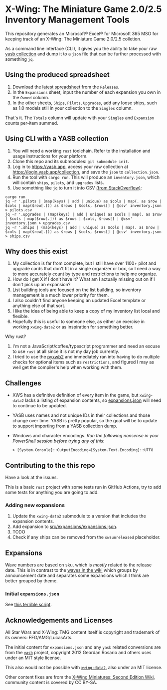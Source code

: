 # X-Wing: The Miniature Game 2.0/2.5 Inventory Management Tools

This repository generates an Microsoft® Excel® for Microsoft 365 MSO for keeping
track of an X-Wing: The Miniature Game 2.0/2.5 colletion.

As a command line interface (CLI), it gives you the ability to take your raw
[yasb collection](https://login.yasb.app/collection) and dump it to a `json`
file that can be further processed with something `jq`.

## Using the produced spreadsheet

1. Download the [latest spreadsheet](https://github.com/awsaba/xwingtmg2-inventory-rs/releases/latest/download/XWingTMG2_Inventory.xlsx)
   from the `Releases`.
1. In the `Expansions` sheet, input the number of each expansion you own in the
   `Owned` column.
1. In the other sheets, `Ships`, `Pilots`, `Upgrades`, add any loose ships, such
   as 1.0 models still in your collection to the `Singles` column.

That's it. The `Totals` column will update with your `Singles` and `Expansion`
counts per-item summed.

## Using CLI with a YASB collection

1. You will need a working `rust` toolchain. Refer to the installation and usage instructions for your platform.
1. Clone this repo and its submodules: `git submodule init`.
1. Log in to <https://yasb.app>, access your raw collection at <https://login.yasb.app/collection>, and save the `json` to `collection.json`.
1. Run the tool with `cargo run`. This will produce an `inventory.json`, which will contain
   `ships`, `pilots`, and `upgrades` lists.
1. Use something like `jq` to turn it into CSV [(from StackOverflow)](https://stackoverflow.com/questions/32960857/how-to-convert-arbitrary-simple-json-to-csv-using-jq):

```shell
cargo run
jq -r '.pilots | (map(keys) | add | unique) as $cols | map(. as $row | $cols | map($row[.])) as $rows | $cols, $rows[] | @csv' inventory.json > pilots.csv
jq -r '.upgrades | (map(keys) | add | unique) as $cols | map(. as $row | $cols | map($row[.])) as $rows | $cols, $rows[] | @csv' inventory.json > upgrades.csv
jq -r '.ships | (map(keys) | add | unique) as $cols | map(. as $row | $cols | map($row[.])) as $rows | $cols, $rows[] | @csv' inventory.json > ships.csv
```

## Why does this exist

1. My collection is far from complete, but I still have over 1100+ pilot and
   upgrade cards that don't fit in a single organizer
   or box, so I need a way to more accurately count by type and restrictions to
   help me organize.
1. How do I get X if I don't have it? What am I actually missing out
   on if I don't pick up an expansion?
1. List building tools are focused on the list building, so inventory management
   is a much lower priority for them.
1. I also couldn't find anyone keeping an updated Excel template or anything else
   of that sort.
1. I like the idea of being able to keep a copy of my inventory list local and
   flexible.
1. Hopefully this is useful to someone else, as either an exercise in working
  `xwing-data2` or as inspiration for something better.

Why rust?

1. I'm not a JavaScript/coffee/typescript programmer and need an excuse
   to use `rust` at all since it is not my day job currently.
2. I tried to use the [pyxwb2](https://pypi.org/project/pyxwb2/) and immediately
   ran into having to do multiple checks for optional items such as `restrictions`,
   and figured I may as well get the compiler's help when working with them.

## Challenges

* XWS has a definitive definition of every item in the game, but `xwing-data2`
  lacks a listing of expansion contents, so
  [expansions.json](src/expansions/expansions.json) will need to continue to be
  updated.
* YASB uses names and not unique IDs in their collections and those change over
  time. YASB is pretty popular, so the goal will be to update to support
  importing from a YASB collection dump.
* Windows and character encodings. *Run the following nonsense in your PowerShell
  session before trying any of this*:

  ```shell
  > [System.Console]::OutputEncoding=[System.Text.Encoding]::UTF8
  ```

## Contributing to the this repo

Have a look at the issues.

This is a basic `rust` project with some tests run in GitHub Actions, try to add
some tests for anything you are going to add.

### Adding new expansions

1. Update the `xwing-data2` submodule to a version that includes the expsnsion
   contents.
1. Add expansion to [src/expansions/expansions.json](src/expansions/expansions.json).
1. TODO
1. Check if any ships can be removed from the `swzunreleased` placeholder.

## Expansions

Wave numbers are based on sku, which is *mostly* related to the release date.
This is in contrast to the [waves in the wiki](https://xwing-miniatures-second-edition.fandom.com/wiki/Products)
which groups by announcement date and separates some expansions which I think
are better grouped by theme.

### Initial `expansions.json`

See [this terrible script](https://github.com/awsaba/xwing/blob/awsaba/xws-content-dumper/coffeescripts/content/dump-content.coffee).

## Acknowledgements and Licenses

All Star Wars and X-Wing: TMG content itself is copyright and trademark of its
owners: FFG/AMG/LucasArts.

The initial content for `expansions.json` and any `yasb` related conversions
are from the [`yasb`](https://github.com/raithos) project, copyright
2012 Geordan Rosario and others uses under an MIT style license.

This also would not be possible with [`xwing-data2`], also under an MIT license.

Other content fixes are from the [X-Wing Miniatures: Second Edition Wiki](https://xwing-miniatures-second-edition.fandom.com/wiki/X-Wing_Miniatures:_Second_Edition_Wiki),
community content is covered by CC BY-SA.

[`xwing-data2`]: https://github.com/guidokessels/xwing-data2
